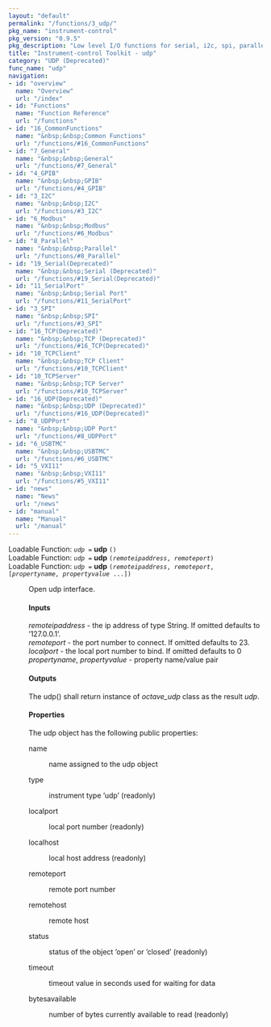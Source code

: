 ```yaml
---
layout: "default"
permalink: "/functions/3_udp/"
pkg_name: "instrument-control"
pkg_version: "0.9.5"
pkg_description: "Low level I/O functions for serial, i2c, spi, parallel, tcp, gpib, modbus, vxi11, udp and usbtmc interfaces."
title: "Instrument-control Toolkit - udp"
category: "UDP (Deprecated)"
func_name: "udp"
navigation:
- id: "overview"
  name: "Overview"
  url: "/index"
- id: "Functions"
  name: "Function Reference"
  url: "/functions"
- id: "16_CommonFunctions"
  name: "&nbsp;&nbsp;Common Functions"
  url: "/functions/#16_CommonFunctions"
- id: "7_General"
  name: "&nbsp;&nbsp;General"
  url: "/functions/#7_General"
- id: "4_GPIB"
  name: "&nbsp;&nbsp;GPIB"
  url: "/functions/#4_GPIB"
- id: "3_I2C"
  name: "&nbsp;&nbsp;I2C"
  url: "/functions/#3_I2C"
- id: "6_Modbus"
  name: "&nbsp;&nbsp;Modbus"
  url: "/functions/#6_Modbus"
- id: "8_Parallel"
  name: "&nbsp;&nbsp;Parallel"
  url: "/functions/#8_Parallel"
- id: "19_Serial(Deprecated)"
  name: "&nbsp;&nbsp;Serial (Deprecated)"
  url: "/functions/#19_Serial(Deprecated)"
- id: "11_SerialPort"
  name: "&nbsp;&nbsp;Serial Port"
  url: "/functions/#11_SerialPort"
- id: "3_SPI"
  name: "&nbsp;&nbsp;SPI"
  url: "/functions/#3_SPI"
- id: "16_TCP(Deprecated)"
  name: "&nbsp;&nbsp;TCP (Deprecated)"
  url: "/functions/#16_TCP(Deprecated)"
- id: "10_TCPClient"
  name: "&nbsp;&nbsp;TCP Client"
  url: "/functions/#10_TCPClient"
- id: "10_TCPServer"
  name: "&nbsp;&nbsp;TCP Server"
  url: "/functions/#10_TCPServer"
- id: "16_UDP(Deprecated)"
  name: "&nbsp;&nbsp;UDP (Deprecated)"
  url: "/functions/#16_UDP(Deprecated)"
- id: "8_UDPPort"
  name: "&nbsp;&nbsp;UDP Port"
  url: "/functions/#8_UDPPort"
- id: "6_USBTMC"
  name: "&nbsp;&nbsp;USBTMC"
  url: "/functions/#6_USBTMC"
- id: "5_VXI11"
  name: "&nbsp;&nbsp;VXI11"
  url: "/functions/#5_VXI11"
- id: "news"
  name: "News"
  url: "/news"
- id: "manual"
  name: "Manual"
  url: "/manual"
---
```

<dl class="first-deftypefn">
<dt class="deftypefn" id="index-udp"><span class="category-def">Loadable Function: </span><span><code class="def-type"><var class="var">udp</var> =</code> <strong class="def-name">udp</strong> <code class="def-code-arguments">()</code><a class="copiable-link" href="#index-udp"></a></span></dt>
<dt class="deftypefnx def-cmd-deftypefn" id="index-udp-1"><span class="category-def">Loadable Function: </span><span><code class="def-type"><var class="var">udp</var> =</code> <strong class="def-name">udp</strong> <code class="def-code-arguments">(<var class="var">remoteipaddress</var>, <var class="var">remoteport</var>)</code><a class="copiable-link" href="#index-udp-1"></a></span></dt>
<dt class="deftypefnx def-cmd-deftypefn" id="index-udp-2"><span class="category-def">Loadable Function: </span><span><code class="def-type"><var class="var">udp</var> =</code> <strong class="def-name">udp</strong> <code class="def-code-arguments">(<var class="var">remoteipaddress</var>, <var class="var">remoteport</var>, [<var class="var">propertyname</var>, <var class="var">propertyvalue</var> ...])</code><a class="copiable-link" href="#index-udp-2"></a></span></dt>
<dd> 
<p>Open udp interface.
</p> 
<h4 class="subsubheading" id="Inputs"><span>Inputs<a class="copiable-link" href="#Inputs"></a></span></h4>
<p><var class="var">remoteipaddress</var> - the ip address of type String. If omitted defaults to &rsquo;127.0.0.1&rsquo;.<br> 
 <var class="var">remoteport</var> - the port number to connect. If omitted defaults to 23.<br> 
 <var class="var">localport</var> - the local port number to bind. If omitted defaults to 0<br> 
 <var class="var">propertyname</var>, <var class="var">propertyvalue</var> - property name/value pair
</p> 
<h4 class="subsubheading" id="Outputs"><span>Outputs<a class="copiable-link" href="#Outputs"></a></span></h4>
<p>The udp() shall return instance of <var class="var">octave_udp</var> class as the result <var class="var">udp</var>.
</p> 
<h4 class="subsubheading" id="Properties"><span>Properties<a class="copiable-link" href="#Properties"></a></span></h4>
<p>The udp object has the following public properties:
 </p><dl class="table">
<dt>name</dt>
<dd><p>name assigned to the udp object
 </p></dd>
<dt>type</dt>
<dd><p>instrument type &rsquo;udp&rsquo; (readonly)
 </p></dd>
<dt>localport</dt>
<dd><p>local port number (readonly)
 </p></dd>
<dt>localhost</dt>
<dd><p>local host address (readonly)
 </p></dd>
<dt>remoteport</dt>
<dd><p>remote port number
 </p></dd>
<dt>remotehost</dt>
<dd><p>remote host
 </p></dd>
<dt>status</dt>
<dd><p>status of the object &rsquo;open&rsquo; or &rsquo;closed&rsquo; (readonly)
 </p></dd>
<dt>timeout</dt>
<dd><p>timeout value in seconds used for waiting for data
 </p></dd>
<dt>bytesavailable</dt>
<dd><p>number of bytes currently available to read (readonly)
 </p></dd>
</dl>
</dd></dl>